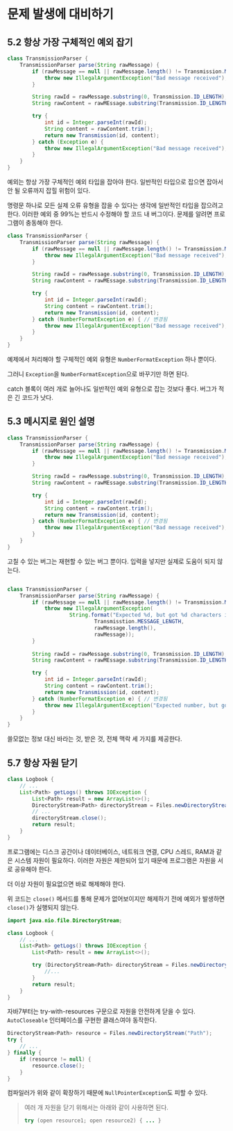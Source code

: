 # 문제 발생에 대비하기

## 5.2 항상 가장 구체적인 예외 잡기

```java
class TransmissionParser {
    TransmissionParser parse(String rawMessage) {
        if (rawMessage == null || rawMessage.length() != Transmission.MESSAGE_LENGTH) {
            throw new IllegalArgumentException("Bad message received");
        }

        String rawId = rawMessage.substring(0, Transmission.ID_LENGTH);
        String rawContent = rawMEssage.substring(Transmission.ID_LENGTH);

        try {
            int id = Integer.parseInt(rawId);
            String content = rawContent.trim();
            return new Transmission(id, content);
        } catch (Exception e) {
            throw new IllegalArgumentException("Bad message received");
        }
    }
}
```

예외는 항상 가장 구체적인 예외 타입을 잡아야 한다. 일반적인 타입으로 잡으면 잡아서 안 될 오류까지 잡힐 위험이 있다.

명령문 하나로 모든 실제 오류 유형을 잡을 수 있다는 생각에 일반적인 타입을 잡으려고 한다.
이러한 예외 중 99%는 반드시 수정해야 할 코드 내 버그이다. 문제를 알려면 프로그램이 충동해야 한다.

```java
class TransmissionParser {
    TransmissionParser parse(String rawMessage) {
        if (rawMessage == null || rawMessage.length() != Transmission.MESSAGE_LENGTH) {
            throw new IllegalArgumentException("Bad message received");
        }

        String rawId = rawMessage.substring(0, Transmission.ID_LENGTH);
        String rawContent = rawMEssage.substring(Transmission.ID_LENGTH);

        try {
            int id = Integer.parseInt(rawId);
            String content = rawContent.trim();
            return new Transmission(id, content);
        } catch (NumberFormatException e) { // 변경됨
            throw new IllegalArgumentException("Bad message received");
        }
    }
}
```
예제에서 처리해야 할 구체적인 예외 유형은 `NumberFormatException` 하나 뿐이다.

그러니 `Exception`을 `NumberFormatException`으로 바꾸기만 하면 된다.

catch 블록이 여러 개로 늘어나도 일반적인 예외 유형으로 잡는 것보다 좋다. 버그가 적은 긴 코드가 낫다.


## 5.3 메시지로 원인 설명

```java
class TransmissionParser {
    TransmissionParser parse(String rawMessage) {
        if (rawMessage == null || rawMessage.length() != Transmission.MESSAGE_LENGTH) {
            throw new IllegalArgumentException("Bad message received");
        }

        String rawId = rawMessage.substring(0, Transmission.ID_LENGTH);
        String rawContent = rawMEssage.substring(Transmission.ID_LENGTH);

        try {
            int id = Integer.parseInt(rawId);
            String content = rawContent.trim();
            return new Transmission(id, content);
        } catch (NumberFormatException e) { // 변경됨
            throw new IllegalArgumentException("Bad message received");
        }
    }
}
```

고칠 수 있는 버그는 재현할 수 있는 버그 뿐이다. 입력을 넣지만 실제로 도움이 되지 않는다.

```java

class TransmissionParser {
    TransmissionParser parse(String rawMessage) {
        if (rawMessage == null || rawMessage.length() != Transmission.MESSAGE_LENGTH) {
            throw new IllegalArgumentException(
                    String.format("Expected %d, but got %d characters in '%s'", 
                            Transmisstion.MESSAGE_LENGTH, 
                            rawMessage.length(), 
                            rawMessage));
        }
        
        String rawId = rawMessage.substring(0, Transmission.ID_LENGTH);
        String rawContent = rawMEssage.substring(Transmission.ID_LENGTH);

        try {
            int id = Integer.parseInt(rawId);
            String content = rawContent.trim();
            return new Transmission(id, content);
        } catch (NumberFormatException e) { // 변경됨
            throw new IllegalArgumentException("Expected number, but got '%s' in '%s'", rawId, rawMessage);
        }
    }
}
```
쓸모없는 정보 대신 바라는 것, 받은 것, 전체 맥락 세 가지를 제공한다.

## 5.7 항상 자원 닫기

```java
class Logbook {
    // ...
    List<Path> getLogs() throws IOException {
        List<Path> result = new ArrayList<>();
        DirectoryStream<Path> directoryStream = Files.newDirectoryStream("Path");
        // ... 
        directoryStream.close();
        return result;
    }
}
```

프로그램에는 디스크 공간이나 데이터베이스, 네트워크 연결, CPU 스레드, RAM과 같은 시스템 자원이 필요하다.
이러한 자원은 제한되어 있기 때문에 프로그램은 자원을 서로 공유해야 한다.

더 이상 자원이 필요없으면 바로 해제해야 한다.

위 코드는 `close()` 메서드를 통해 문제가 없어보이지만 해제하기 전에 예외가 발생하면 `close()`가 실행되지 않는다.

```java
import java.nio.file.DirectoryStream;

class Logbook {
    // ...
    List<Path> getLogs() throws IOException {
        List<Path> result = new ArrayList<>();

        try (DirectoryStream<Path> directoryStream = Files.newDirectoryStream("Path")) {
            //...
        }
        return result;
    }
}
```

자바7부터는 try-with-resources 구문으로 자원을 안전하게 닫을 수 있다. `AutoCloseable` 인터페이스를 구현한 클래스여야 동작한다.

```java
DirectoryStream<Path> resource = Files.newDirectoryStream("Path");
try {
    // ...
} finally {
    if (resource != null) {
        resource.close();
    }
}
```
컴파일러가 위와 같이 확장하기 때문에 `NullPointerException`도 피할 수 있다.

> 여러 개 자원을 닫기 위해서는 아래와 같이 사용하면 된다. 
> ```java
> try (open resource1; open resource2) { ... }
> ```
